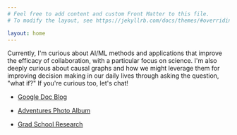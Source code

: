 ```yaml
---
# Feel free to add content and custom Front Matter to this file.
# To modify the layout, see https://jekyllrb.com/docs/themes/#overriding-theme-defaults

layout: home
---
```



Currently, I'm curious about AI/ML methods and applications that improve the efficacy of collaboration, with a particular focus on science. I'm also deeply curious about causal graphs and how we might leverage them for improving decision making in our daily lives through asking the question, "what if?" If you're curious too, let's chat!

<!-- Google Calendar Appointment Scheduling begin -->
<link href="https://calendar.google.com/calendar/scheduling-button-script.css" rel="stylesheet">
<script src="https://calendar.google.com/calendar/scheduling-button-script.js" async></script>
<script>
(function() {
  var target = document.currentScript;
  window.addEventListener('load', function() {
    calendar.schedulingButton.load({
      url: 'https://calendar.google.com/calendar/appointments/schedules/AcZssZ2gyJtrQjpLbwHaksjGIq8lDm9t45E8tCFJKRZe9tATjuQJqBV_WywPbz-RdAyPBl5t_S-xVdZg?gv=true',
      color: '#039BE5',
      label: 'Book an appointment',
      target,
    });
  });
})();
</script>
<!-- end Google Calendar Appointment Scheduling -->


- [Google Doc Blog](https://docs.google.com/document/d/e/2PACX-1vQMHMMDw8xg8rJX3CrtWIPWFHC0X9qsWgIz7udbU5pq4SDb3Q6i8g-I9pbOf9VkFnHNt7V3CjDE1-te/pub)

- [Adventures Photo Album](https://photos.app.goo.gl/HWs7ZUXZayy6RWZV6)

- [Grad School Research](http://www.svcl.ucsd.edu/people/mulloy/)
